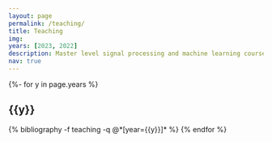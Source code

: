 ```yaml
---
layout: page
permalink: /teaching/
title: Teaching
img: 
years: [2023, 2022]
description: Master level signal processing and machine learning courses.
nav: true
---
```


<!-- _pages/publications.md -->
<div class="publications">

{%- for y in page.years %}
  <h2 class="year">{{y}}</h2>
  {% bibliography -f teaching -q @*[year={{y}}]* %}
{% endfor %}
